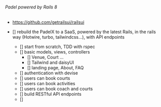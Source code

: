 ###### Padel powered by Rails 8

- https://github.com/getrailsui/railsui

- [] rebuild the PadelX to a SaaS, powered by the latest Rails, in the rails way (Hotwire, turbo, tailwindcss...), with API endpoints
    - [] start from scratch, TDD with rspec
    - [] basic models, views, controllers
      - [] Venue, Court ...
      - [] Tailwind and daisyUI
      - [] landing page, About, FAQ
    - [] authentication with devise
    - [] users can book courts
    - [] users can book activities
    - [] users can book coach and courts
    - [] build RESTful API endpoints
    - [] 